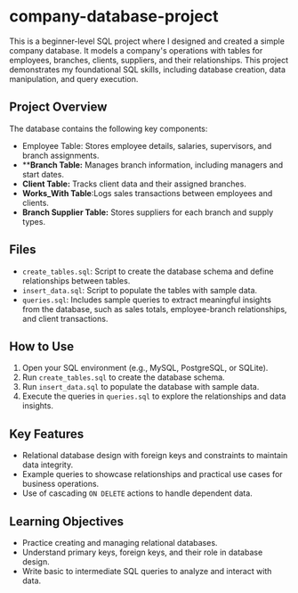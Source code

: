 # company-database-project
This is a beginner-level SQL project where I designed and created a simple company database. It models a company's operations with tables for employees, branches, clients, suppliers, and their relationships. This project demonstrates my foundational SQL skills, including database creation, data manipulation, and query execution.

## Project Overview
The database contains the following key components:
- Employee Table: Stores employee details, salaries, supervisors, and branch assignments.
- ****Branch Table:** Manages branch information, including managers and start dates.
- **Client Table:** Tracks client data and their assigned branches.
- **Works_With Table**:Logs sales transactions between employees and clients.
- **Branch Supplier Table:** Stores suppliers for each branch and supply types.

## **Files**
- `create_tables.sql`: Script to create the database schema and define relationships between tables.
- `insert_data.sql`: Script to populate the tables with sample data.
- `queries.sql`: Includes sample queries to extract meaningful insights from the database, such as sales totals, employee-branch relationships, and client transactions.

## **How to Use**
1. Open your SQL environment (e.g., MySQL, PostgreSQL, or SQLite).
2. Run `create_tables.sql` to create the database schema.
3. Run `insert_data.sql` to populate the database with sample data.
4. Execute the queries in `queries.sql` to explore the relationships and data insights.

## **Key Features**
- Relational database design with foreign keys and constraints to maintain data integrity.
- Example queries to showcase relationships and practical use cases for business operations.
- Use of cascading `ON DELETE` actions to handle dependent data.

## **Learning Objectives**
- Practice creating and managing relational databases.
- Understand primary keys, foreign keys, and their role in database design.
- Write basic to intermediate SQL queries to analyze and interact with data.
